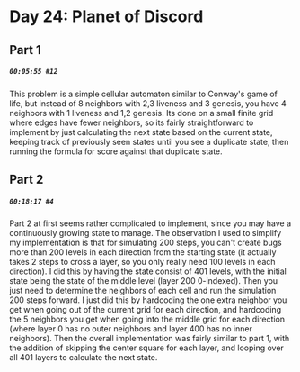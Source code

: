 # Day 24: Planet of Discord

## Part 1

##### `00:05:55 #12`

This problem is a simple cellular automaton similar to Conway's game of life, but instead of 8 neighbors with 2,3 liveness and 3 genesis, you have 4 neighbors with 1 liveness and 1,2 genesis. Its done on a small finite grid where edges have fewer neighbors, so its fairly straightforward to implement by just calculating the next state based on the current state, keeping track of previously seen states until you see a duplicate state, then running the formula for score against that duplicate state.

## Part 2

##### `00:18:17 #4`

Part 2 at first seems rather complicated to implement, since you may have a continuously growing state to manage. The observation I used to simplify my implementation is that for simulating 200 steps, you can't create bugs more than 200 levels in each direction from the starting state (it actually takes 2 steps to cross a layer, so you only really need 100 levels in each direction). I did this by having the state consist of 401 levels, with the initial state being the state of the middle level (layer 200 0-indexed). Then you just need to determine the neighbors of each cell and run the simulation 200 steps forward. I just did this by hardcoding the one extra neighbor you get when going out of the current grid for each direction, and hardcoding the 5 neighbors you get when going into the middle grid for each direction (where layer 0 has no outer neighbors and layer 400 has no inner neighbors). Then the overall implementation was fairly similar to part 1, with the addition of skipping the center square for each layer, and looping over all 401 layers to calculate the next state.
